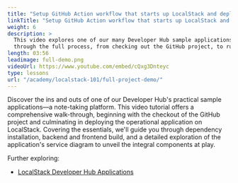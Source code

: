 ```yaml
---
title: "Setup GitHub Action workflow that starts up LocalStack and deploys the infrastructure"
linkTitle: "Setup GitHub Action workflow that starts up LocalStack and deploys the infrastructure"
weight: 6
description: >
  This video explores one of our many Developer Hub sample applications, a note-taking application. We'll take you
  through the full process, from checking out the GitHub project, to running the functioning app on LocalStack. 
length: 03:56
leadimage: full-demo.png
videoUrl: https://www.youtube.com/embed/cQxg3Dnteyc
type: lessons
url: "/academy/localstack-101/full-project-demo/"
---
```


Discover the ins and outs of one of our Developer Hub's practical sample applications—a note-taking platform. 
This video tutorial offers a comprehensive walk-through, beginning with the checkout of the GitHub project and
culminating in deploying the operational application on LocalStack. Covering the essentials, we'll guide you
through dependency installation, backend and frontend build, and a detailed exploration of the application's service
diagram to unveil the integral components at play.

Further exploring:

- [LocalStack Developer Hub Applications](https://docs.localstack.cloud/applications)